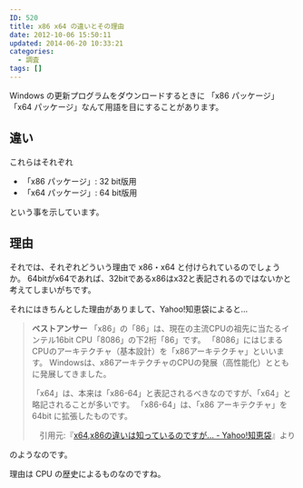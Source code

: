 ```yaml
---
ID: 520
title: x86 x64 の違いとその理由
date: 2012-10-06 15:50:11
updated: 2014-06-20 10:33:21
categories:
  - 調査
tags: []
---
```


Windows の更新プログラムをダウンロードするときに
「x86 パッケージ」「x64 パッケージ」なんて用語を目にすることがあります。

<!--more-->
<h2>違い</h2>
これらはそれぞれ
<ul>
  <li>「x86 パッケージ」: 32 bit版用</li>
  <li>「x64 パッケージ」: 64 bit版用</li>
</ul>
という事を示しています。

<h2>理由</h2>
それでは、それぞれどういう理由で x86・x64 と付けられているのでしょうか。
64bitがx64であれば、32bitであるx86はx32と表記されるのではないかと考えてしまいがちです。

それにはきちんとした理由がありまして、Yahoo!知恵袋によると…

<BLOCKQUOTE><b>ベストアンサー</b>
「x86」の「86」は、現在の主流CPUの祖先に当たるインテル16bit CPU「8086」の下2桁「86」です。
「8086」にはじまるCPUのアーキテクチャ（基本設計）を「x86アーキテクチャ」といいます。
Windowsは、x86アーキテクチャのCPUの発展（高性能化）とともに発展してきました。

「x64」は、本来は「x86-64」と表記されるべきなのですが、「x64」と略記されることが多いです。
「x86-64」は、「x86 アーキテクチャ」を 64bit に拡張したものです。

<div align="right">引用元:『<a href="http://goo.gl/zd2u0p" target="_blank">x64,x86の違いは知っているのですが... - Yahoo!知恵袋</a>』より</div></BLOCKQUOTE>
のようなのです。

理由は CPU の歴史によるものなのですね。
